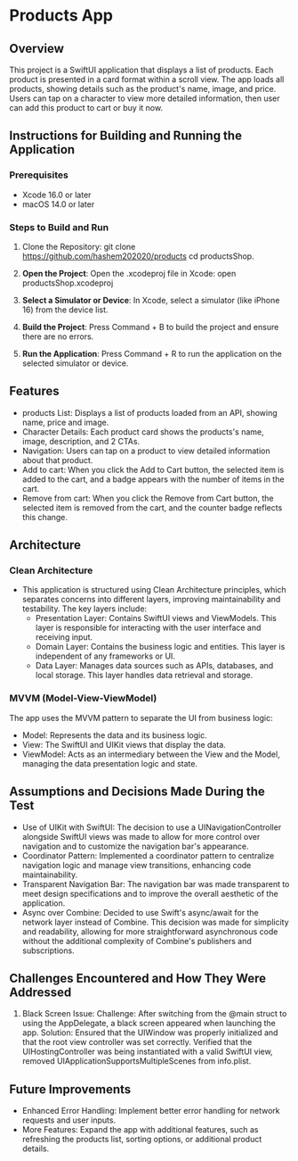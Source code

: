 # Products App 

## Overview

This project is a SwiftUI application that displays a list of products. Each product is presented in a card format within a scroll view. The app loads all products, showing details such as the product's name, image, and price. Users can tap on a character to view more detailed information, then user can add this product to cart or buy it now.

## Instructions for Building and Running the Application

### Prerequisites

- Xcode 16.0 or later
- macOS 14.0 or later

### Steps to Build and Run
1. Clone the Repository:
   git clone https://github.com/hashem202020/products
   cd productsShop.
                        
2. **Open the Project**:
Open the .xcodeproj file in Xcode:
open productsShop.xcodeproj

3. **Select a Simulator or Device**:
In Xcode, select a simulator (like iPhone 16) from the device list.

4. **Build the Project**:
Press Command + B to build the project and ensure there are no errors.

5. **Run the Application**:
Press Command + R to run the application on the selected simulator or device.                            


## Features

- products List: Displays a list of products loaded from an API, showing name, price and image.
- Character Details: Each product card shows the products's name, image, description, and 2 CTAs.
- Navigation: Users can tap on a product to view detailed information about that product.
- Add to cart: When you click the Add to Cart button, the selected item is added to the cart, and a badge appears with the number of items in the cart.
- Remove from cart: When you click the Remove from Cart button, the selected item is removed from the cart, and the counter badge reflects this change.

## Architecture

### Clean Architecture

- This application is structured using Clean Architecture principles, which separates concerns into different layers, improving maintainability and testability. The key layers include:
    - Presentation Layer: Contains SwiftUI views and ViewModels. This layer is responsible for interacting with the user interface and receiving input.
    - Domain Layer: Contains the business logic and entities. This layer is independent of any frameworks or UI.
    - Data Layer: Manages data sources such as APIs, databases, and local storage. This layer handles data retrieval and storage.

### MVVM (Model-View-ViewModel)

The app uses the MVVM pattern to separate the UI from business logic:
- Model: Represents the data and its business logic.
- View: The SwiftUI and UIKit views that display the data.
- ViewModel: Acts as an intermediary between the View and the Model, managing the data presentation logic and state.

## Assumptions and Decisions Made During the Test

- Use of UIKit with SwiftUI: The decision to use a UINavigationController alongside SwiftUI views was made to allow for more control over navigation and to customize the navigation bar's appearance.
- Coordinator Pattern: Implemented a coordinator pattern to centralize navigation logic and manage view transitions, enhancing code maintainability.
- Transparent Navigation Bar: The navigation bar was made transparent to meet design specifications and to improve the overall aesthetic of the application.
- Async over Combine: Decided to use Swift's async/await for the network layer instead of Combine. This decision was made for simplicity and readability, allowing for more straightforward asynchronous code without the additional complexity of Combine's publishers and subscriptions.

## Challenges Encountered and How They Were Addressed

1. Black Screen Issue:
Challenge: After switching from the @main struct to using the AppDelegate, a black screen appeared when launching the app.
Solution: Ensured that the UIWindow was properly initialized and that the root view controller was set correctly. Verified that the UIHostingController was being instantiated with a valid SwiftUI view, removed UIApplicationSupportsMultipleScenes from info.plist.

## Future Improvements

- Enhanced Error Handling: Implement better error handling for network requests and user inputs.
- More Features: Expand the app with additional features, such as refreshing the products list, sorting options, or additional product details.
